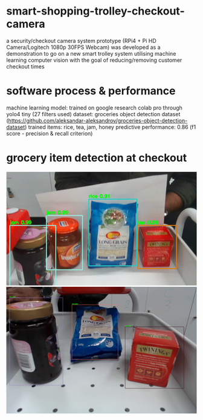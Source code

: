 # smart-shopping-trolley-checkout-camera
a security/checkout camera system prototype (RPi4 + Pi HD Camera/Logitech 1080p 30FPS Webcam) was developed as a demonstration to go on a new smart trolley system utilising machine learning computer vision with the goal of reducing/removing customer checkout times

# software process & performance
machine learning model: trained on google research colab pro through yolo4 tiny (27 filters used)
dataset: groceries object detection dataset (https://github.com/aleksandar-aleksandrov/groceries-object-detection-dataset)
trained items: rice, tea, jam, honey
predictive performance: 0.86 (f1 score - precision & recall criterion)

# grocery item detection at checkout
![ML1](detection.png)
![ML2](detectRJT.png)
